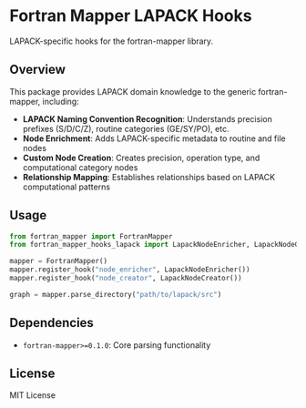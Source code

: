 # Fortran Mapper LAPACK Hooks

LAPACK-specific hooks for the fortran-mapper library.

## Overview

This package provides LAPACK domain knowledge to the generic fortran-mapper, including:

- **LAPACK Naming Convention Recognition**: Understands precision prefixes (S/D/C/Z), routine categories (GE/SY/PO), etc.
- **Node Enrichment**: Adds LAPACK-specific metadata to routine and file nodes
- **Custom Node Creation**: Creates precision, operation type, and computational category nodes
- **Relationship Mapping**: Establishes relationships based on LAPACK computational patterns

## Usage

```python
from fortran_mapper import FortranMapper
from fortran_mapper_hooks_lapack import LapackNodeEnricher, LapackNodeCreator

mapper = FortranMapper()
mapper.register_hook("node_enricher", LapackNodeEnricher())
mapper.register_hook("node_creator", LapackNodeCreator())

graph = mapper.parse_directory("path/to/lapack/src")
```

## Dependencies

- `fortran-mapper>=0.1.0`: Core parsing functionality

## License

MIT License

